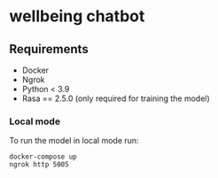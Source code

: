 # wellbeing chatbot

## Requirements

- Docker
- Ngrok
- Python < 3.9
- Rasa == 2.5.0 (only required for training the model)

### Local mode

To run the model in local mode run:

```
docker-compose up
ngrok http 5005
```
